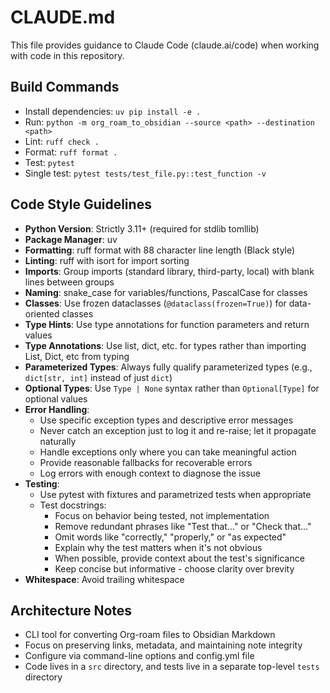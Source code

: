 # CLAUDE.md

This file provides guidance to Claude Code (claude.ai/code) when working with code in this repository.

## Build Commands
- Install dependencies: `uv pip install -e .`
- Run: `python -m org_roam_to_obsidian --source <path> --destination <path>`
- Lint: `ruff check .`
- Format: `ruff format .`
- Test: `pytest`
- Single test: `pytest tests/test_file.py::test_function -v`

## Code Style Guidelines
- **Python Version**: Strictly 3.11+ (required for stdlib tomllib)
- **Package Manager**: uv
- **Formatting**: ruff format with 88 character line length (Black style)
- **Linting**: ruff with isort for import sorting
- **Imports**: Group imports (standard library, third-party, local) with blank lines between groups
- **Naming**: snake_case for variables/functions, PascalCase for classes
- **Classes**: Use frozen dataclasses (`@dataclass(frozen=True)`) for data-oriented classes
- **Type Hints**: Use type annotations for function parameters and return values
- **Type Annotations**: Use list, dict, etc. for types rather than importing List, Dict, etc from typing
- **Parameterized Types**: Always fully qualify parameterized types (e.g., `dict[str, int]` instead of just `dict`)
- **Optional Types**: Use `Type | None` syntax rather than `Optional[Type]` for optional values
- **Error Handling**:
  - Use specific exception types and descriptive error messages
  - Never catch an exception just to log it and re-raise; let it propagate naturally
  - Handle exceptions only where you can take meaningful action
  - Provide reasonable fallbacks for recoverable errors
  - Log errors with enough context to diagnose the issue
- **Testing**:
  - Use pytest with fixtures and parametrized tests when appropriate
  - Test docstrings:
    - Focus on behavior being tested, not implementation
    - Remove redundant phrases like "Test that..." or "Check that..."
    - Omit words like "correctly," "properly," or "as expected"
    - Explain why the test matters when it's not obvious
    - When possible, provide context about the test's significance
    - Keep concise but informative - choose clarity over brevity
- **Whitespace**: Avoid trailing whitespace

## Architecture Notes
- CLI tool for converting Org-roam files to Obsidian Markdown
- Focus on preserving links, metadata, and maintaining note integrity
- Configure via command-line options and config.yml file
- Code lives in a `src` directory, and tests live in a separate top-level `tests` directory